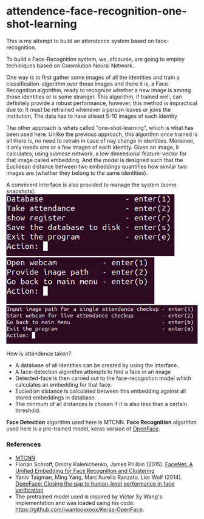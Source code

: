 # attendence-face-recognition-one-shot-learning
This is my attempt to build an attendence system based on face-recognition.

To build a Face-Recognition system, we, ofcourse, are going to employ techiniques based on Convolution Neural Network.

One way is to first gather some images of all the identities and train a classification-algorithm over those images and there it is, a Face-Recognition algorithm, ready to recognize whether a new image is among those identities or is some stranger. This algorithm, if trained well, can definitely provide a robust performance, however, this method is impractical due to: It must be retrained whenever a person leaves or joins the institution, The data has to have atleast 5-10 images of each identity

The other approach is whats called "one-shot-learning", which is what has been used here. Unlike the previous approach, this algorithm once trained is all there is, no need to retrain in case of nay change in identities. Moreover, it only needs one or a few images of each identity. Given an image, it calculates, using siamese network, a low dimensional feature-vector for that image called embedding. And the model is designed such that the Euclidean distance between two embeddings quantifies how similar two images are (whether they belong to the same identities).

A convinient interface is also provided to manage the system (some snapshots):
![interface](https://github.com/utkarsh-21st/attendence-face-recognition/blob/master/sample%20images/sample1.png "interface")![interace](https://github.com/utkarsh-21st/attendence-face-recognition/blob/master/sample%20images/sample3.png "interace")![interface](https://github.com/utkarsh-21st/attendence-face-recognition/blob/master/sample%20images/sample4.png "interface")


How is attendence taken?
- A database of all identities can be created by using the interface.
- A face-detection algorithm attempts to find a face in an image
- Detected-face is then carried out to the face-recognition model which calculates an embedding for that face.
- Eucledian distance is calculated between this embedding against all stored embeddings in database.
- The minmum of all distances is chosen if it is also less than a certain threshold.

**Face Detection** algorithm used here is MTCNN. 
**Face Recognition** algorithm used here is a  pre-trained model, keras version of [OpenFace](https://github.com/cmusatyalab/openface "OpenFace").

### References
- [MTCNN](https://pypi.org/project/mtcnn/ "MTCNN")
- Florian Schroff, Dmitry Kalenichenko, James Philbin (2015). [FaceNet: A Unified Embedding for Face Recognition and Clustering](https://arxiv.org/pdf/1503.03832.pdf "FaceNet: A Unified Embedding for Face Recognition and Clustering")
- Yaniv Taigman, Ming Yang, Marc'Aurelio Ranzato, Lior Wolf (2014). [DeepFace: Closing the gap to human-level performance in face verification](https://research.fb.com/wp-content/uploads/2016/11/deepface-closing-the-gap-to-human-level-performance-in-face-verification.pdf "DeepFace: Closing the gap to human-level performance in face verification")
- The pretrained model used is inspired by Victor Sy Wang's implementation and was loaded using his code: https://github.com/iwantooxxoox/Keras-OpenFace.
